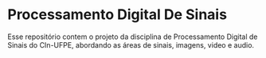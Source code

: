 # Processamento Digital De Sinais
Esse repositório contem o projeto da disciplina de Processamento Digital de Sinais do CIn-UFPE, abordando as áreas de sinais, imagens, video e audio.
